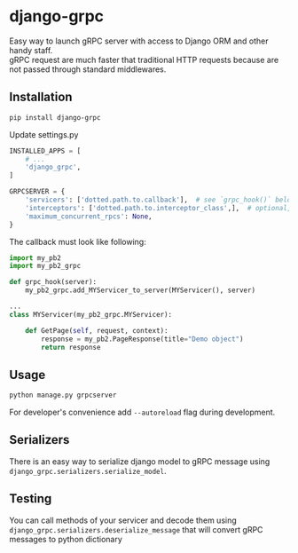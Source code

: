# django-grpc
Easy way to launch gRPC server with access to Django ORM and other handy staff.  
gRPC request are much faster that traditional HTTP requests because are not
passed through standard middlewares.

## Installation

```bash
pip install django-grpc
``` 

Update settings.py
```python
INSTALLED_APPS = [
    # ...
    'django_grpc',
]

GRPCSERVER = {
    'servicers': ['dotted.path.to.callback'],  # see `grpc_hook()` below
    'interceptors': ['dotted.path.to.interceptor_class',],  # optional, interceprots are similar to middleware in Django
    'maximum_concurrent_rpcs': None,
}
```

The callback must look like following:
```python
import my_pb2
import my_pb2_grpc

def grpc_hook(server):
    my_pb2_grpc.add_MYServicer_to_server(MYServicer(), server)

...
class MYServicer(my_pb2_grpc.MYServicer):

    def GetPage(self, request, context):
        response = my_pb2.PageResponse(title="Demo object")
        return response
```

## Usage
```bash
python manage.py grpcserver
```

For developer's convenience add `--autoreload` flag during development.


## Serializers
There is an easy way to serialize django model to gRPC message using `django_grpc.serializers.serialize_model`.


## Testing
You can call methods of your servicer and decode them using `django_grpc.serializers.deserialize_message` that
will convert gRPC messages to python dictionary
